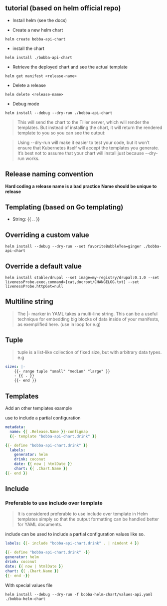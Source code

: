 ## tutorial (based on helm official repo)

- Install helm (see the docs)

- Create a new helm chart

```shell
helm create bobba-api-chart
```

- install the chart

```shell
helm install ./bobba-api-chart
```

- Retrieve the deployed chart and see the actual template

```shell
helm get manifest <release-name>
```

- Delete a release

```shell
helm delete <release-name>
```

- Debug mode

```shell
helm install --debug --dry-run ./bobba-api-chart
```

> This will send the chart to the Tiller server, which will render the templates. But instead of installing the chart, it will return the rendered template to you so you can see the output:

> Using --dry-run will make it easier to test your code, but it won’t ensure that Kubernetes itself will accept the templates you generate. It’s best not to assume that your chart will install just because --dry-run works.

## Release naming convention

**Hard coding a release name is a bad practice**
**Name should be unique to release**

## Templating (based on Go templating)

- String: {{ .<Namesapce1>.<Namespace2> }}

## Overriding a custom value

```shell
helm install --debug --dry-run --set favoriteBubbleTea=ginger ./bobba-api-chart
```

## Override a default value

```shell
helm install stable/drupal --set image=my-registry/drupal:0.1.0 --set livenessProbe.exec.command=[cat,docroot/CHANGELOG.txt] --set livenessProbe.httpGet=null
```

## Multiline string

> The |- marker in YAML takes a multi-line string. This can be a useful technique for embedding big blocks of data inside of your manifests, as exemplified here. (use in loop for e.g)

## Tuple

> tuple is a list-like collection of fixed size, but with arbitrary data types. e.g

```yaml
sizes: |-
    {{- range tuple "small" "medium" "large" }}
    - {{ . }}
    {{- end }}
```

## Templates

Add an other templates example

use to include a partial configuration

```yaml
metadata:
  name: {{ .Release.Name }}-configmap
  {{- template "bobba-api-chart.drink" }}
```

```yaml
{{- define "bobba-api-chart.drink" }}
  labels:
    generator: helm
    drink: coconut
    date: {{ now | htmlDate }}
    chart: {{ .Chart.Name }}
{{- end }}
```

## Include

### Preferable to use include over template

> It is considered preferable to use include over template in Helm templates simply so that the output formatting can be handled better for YAML documents.

include can be used to include a partial configuration values like so.

```yaml
labels: {{- include "bobba-api-chart.drink" . | nindent 4 }}
```

```yaml
{{- define "bobba-api-chart.drink" -}}
generator: helm
drink: coconut
date: {{ now | htmlDate }}
chart: {{ .Chart.Name }}
{{- end -}}
```

With special values file

```shell
helm install --debug --dry-run -f bobba-helm-chart/values-api.yaml ./bobba-helm-chart
```